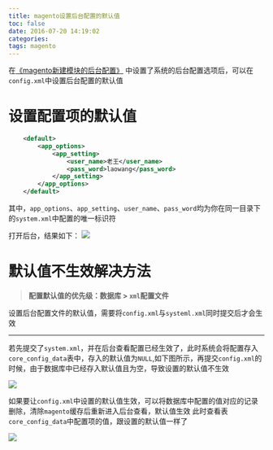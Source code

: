 ```yaml
---
title: magento设置后台配置的默认值
toc: false
date: 2016-07-20 14:19:02
categories:
tags: magento
---
```



在[《magento新建模块的后台配置》](http://jimxu.me/2016/07/10/magento%E6%96%B0%E5%BB%BA%E6%A8%A1%E5%9D%97%E7%9A%84%E5%90%8E%E5%8F%B0%E9%85%8D%E7%BD%AE/)
中设置了系统的后台配置选项后，可以在`config.xml`中设置后台配置的默认值



<!--more-->


# 设置配置项的默认值

``` xml magento-practise.local/app/code/local/Nano/App/etc/config.xml
    <default>
        <app_options>
            <app_setting>
                <user_name>老王</user_name>
                <pass_word>laowang</pass_word>
            </app_setting>
        </app_options>
    </default>
```

其中，`app_options`、`app_setting`、`user_name`、`pass_word`均为你在同一目录下的`system.xml`中配置的唯一标识符

打开后台，结果如下：
![](/images/images/1468984141679.png)

# 默认值不生效解决方法
>**配置默认值的优先级：数据库 > `xml`配置文件**

设置后台配置文件的默认值，需要将`config.xml`与`systeml.xml`同时提交后才会生效

---


若先提交了`system.xml`，并在后台查看配置已经生效了，此时系统会将配置存入`core_config_data`表中，存入的默认值为`NULL`,如下图所示，再提交`config.xml`的时候，由于数据库中已经存入默认值且为空，导致设置的默认值不生效

![](/images/images/1468996708948.png)

如果要让`config.xml`中设置的默认值生效，可以将数据库中配置的值对应的记录删除，清除`magento`缓存后重新进入后台查看，默认值生效
此时查看表`core_config_data`中配置项的值，跟设置的默认值一样了

![](/images/images/1468996558123.png)
